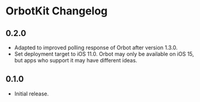 #  OrbotKit Changelog

## 0.2.0
- Adapted to improved polling response of Orbot after version 1.3.0.
- Set deployment target to iOS 11.0. Orbot may only be available on iOS 15, 
  but apps who support it may have different ideas. 

## 0.1.0

- Initial release.
